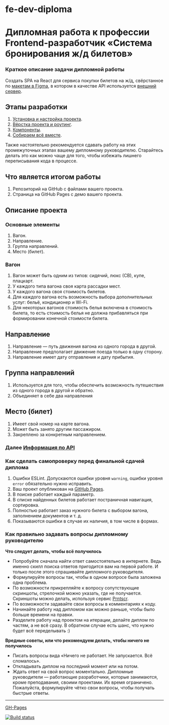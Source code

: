 # fe-dev-diploma
# Дипломная работа к профессии Frontend-разработчик «Система бронирования ж/д билетов»

### Краткое описание задачи дипломной работы
Создать SPA на React для сервиса покупки билетов на ж/д, свёрстанное по [макетам в Figma](https://www.figma.com/file/7981GjEsjSpBUKolk4xFoT/%D0%97%D0%B0%D0%BA%D0%B0%D0%B7-%D0%B1%D0%B8%D0%BB%D0%B5%D1%82%D0%BE%D0%B2?node-id=0%3A1), в котором в качестве API используется [внешний сервер](https://students.netoservices.ru/fe-diplom/).

## Этапы разработки
1. [Установка и настройка проекта](./reference/steps/setup.md).
2. [Вёрстка проекта и роутинг](./reference/steps/markup.md).
3. [Компоненты](./reference/steps/сomponents.md).
4. [Собираем всё вместе](./reference/steps/finish.md).

Также настоятельно рекомендуется сдавать работу на этих промежуточных этапах вашему дипломному руководителю. Старайтесь делать это как можно чаще для того, чтобы избежать лишнего переписывания кода в процессе.

## Что является итогом работы
1.	Репозиторий на GitHub с файлами вашего проекта.
2. Страница на GitHub Pages c демо вашего проекта.

## Описание проекта


### Основные элементы

1. Вагон.
1. Направление.
1. Группа направлений.
1. Место (билет).

### Вагон

1. Вагон может быть одним из типов: сидячий, люкс (СВ), купе, плацкарт.
1. У каждого типа вагона своя карта рассадки мест.
1. У каждого вагона своя стоимость билетов.
1. Для каждого вагона есть возможность выбора дополнительных услуг: 
бельё, кондиционер и Wi-Fi.
1. Для некоторых вагонов стоимость белья включена в стоимость билета, то есть стоимость белья не должна прибавляться при формировании конечной стоимости билета.

## Направление 

1. Направление — путь движения вагона из одного города в другой.
1. Направление предполагает движение поезда только в одну сторону.
1. Направление имеет дату отправления и дату прибытия.

## Группа направлений

1. Используется для того, чтобы обеспечить возможность путешествия из одного города в другой и обратно.
1. Объединяет в себе два направления

## Место (билет)

1. Имеет свой номер на карте вагона.
1. Может быть занято другим пассажиром.
1. Закреплено за конкретным направлением.


### Далее [Информация по API](./reference/api.md)

### Как сделать самопроверку перед финальной сдачей диплома

1. Ошибки ESLint. Допускаются ошибки уровня `warning`, ошибки уровня `error` обязательно нужно исправить.
2. Ваш проект опубликован на [GitHub Pages](https://pages.github.com/).
3. В поиске работает каждый параметр.
4. В списке найденных билетов работает постраничная навигация, сортировка.
5. Полностью работает заказ нужного билета с выбором вагона, заполнением документов и т. д.
6. Показываются ошибки в случае их наличия, в том числе в формах.

### Как правильно задавать вопросы дипломному руководителю

**Что следует делать, чтобы всё получилось**

* Попробуйте сначала найти ответ самостоятельно в интернете. Ведь именно скилл поиска ответов пригодится вам на первой работе. И только после этого спрашивайте дипломного руководителя.
* Формулируйте вопросы так, чтобы в одном вопросе была заложена одна проблема.
* По возможности прикрепляйте к вопросу сопутствующие скриншоты, стрелочкой можно указать, где не получается. Скриншоты можно делать, используя сервис [Prntscr](https://app.prntscr.com/ru/).
* По возможности задавайте свои вопросы в комментариях к коду. 
* Начинайте работу над дипломом как можно раньше, чтобы было больше времени на правки. 
* Разделите работу над проектом на итерации, делайте диплом по частям, а не всё сразу. В обратном случае есть шанс, что нужно будет всё переделывать :)  

**Вредные советы, или что рекомендуем делать, чтобы ничего не получилось**

* Писать вопросы вида «Ничего не работает. Не запускается. Всё сломалось».
* Откладывать диплом на последний момент или на потом. 
* Ждать ответ на свой вопрос моментально. Дипломные руководители — работающие разработчики, которые занимаются, кроме преподавания, своими проектами. Их время ограничено. Пожалуйста, формулируйте чётко свои вопросы, чтобы получать быстрые ответы.



------------------------------------------------------------------------------------------------------------
[GH-Pages](https://antikab.github.io/fe-dev-diploma/)

[![Build status](https://ci.appveyor.com/api/projects/status/re347e8bqaw8n1wy?svg=true)](https://ci.appveyor.com/project/Antikab/fe-dev-diploma)
